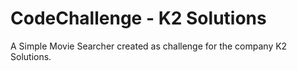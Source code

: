 # CodeChallenge - K2 Solutions

A Simple Movie Searcher created as challenge for the company K2 Solutions.
